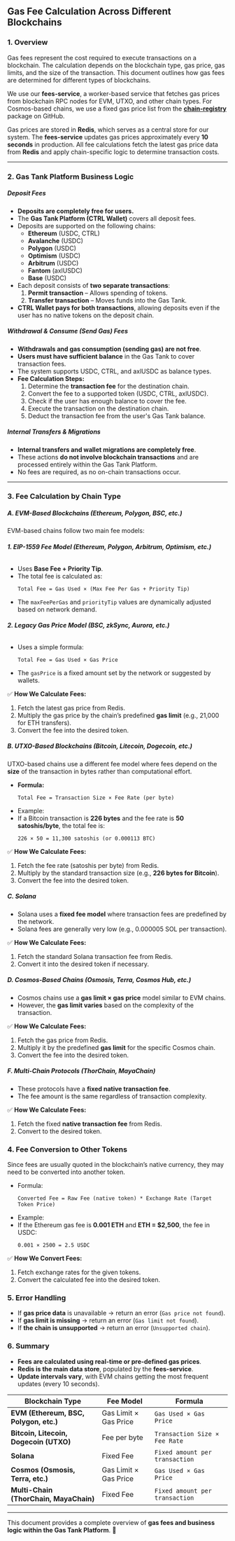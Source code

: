 ## **Gas Fee Calculation Across Different Blockchains**

### **1. Overview**
Gas fees represent the cost required to execute transactions on a blockchain. The calculation depends on the blockchain type, gas price, gas limits, and the size of the transaction. This document outlines how gas fees are determined for different types of blockchains.

We use our **fees-service**, a worker-based service that fetches gas prices from blockchain RPC nodes for EVM, UTXO, and other chain types. For Cosmos-based chains, we use a fixed gas price list from the **[chain-registry](https://github.com/cosmos/chain-registry)** package on GitHub.

Gas prices are stored in **Redis**, which serves as a central store for our system. The **fees-service** updates gas prices approximately every **10 seconds** in production.
All fee calculations fetch the latest gas price data from **Redis** and apply chain-specific logic to determine transaction costs.

---

### **2. Gas Tank Platform Business Logic**

##### **Deposit Fees**
- **Deposits are completely free for users.**
- The **Gas Tank Platform (CTRL Wallet)** covers all deposit fees.
- Deposits are supported on the following chains:
    - **Ethereum** (USDC, CTRL)
    - **Avalanche** (USDC)
    - **Polygon** (USDC)
    - **Optimism** (USDC)
    - **Arbitrum** (USDC)
    - **Fantom** (axlUSDC)
    - **Base** (USDC)
- Each deposit consists of **two separate transactions**:
    1. **Permit transaction** – Allows spending of tokens.
    2. **Transfer transaction** – Moves funds into the Gas Tank.
- **CTRL Wallet pays for both transactions**, allowing deposits even if the user has no native tokens on the deposit chain.

##### **Withdrawal & Consume (Send Gas) Fees**
- **Withdrawals and gas consumption (sending gas) are not free**.
- **Users must have sufficient balance** in the Gas Tank to cover transaction fees.
- The system supports USDC, CTRL, and axlUSDC as balance types.
- **Fee Calculation Steps:**
    1. Determine the **transaction fee** for the destination chain.
    2. Convert the fee to a supported token (USDC, CTRL, axlUSDC).
    3. Check if the user has enough balance to cover the fee.
    4. Execute the transaction on the destination chain.
    5. Deduct the transaction fee from the user's Gas Tank balance.

##### **Internal Transfers & Migrations**
- **Internal transfers and wallet migrations are completely free**.
- These actions **do not involve blockchain transactions** and are processed entirely within the Gas Tank Platform.
- No fees are required, as no on-chain transactions occur.

---


### **3. Fee Calculation by Chain Type**

##### **A. EVM-Based Blockchains (Ethereum, Polygon, BSC, etc.)**
EVM-based chains follow two main fee models:

###### **1. EIP-1559 Fee Model (Ethereum, Polygon, Arbitrum, Optimism, etc.)**
- Uses **Base Fee + Priority Tip**.
- The total fee is calculated as:
  ```
  Total Fee = Gas Used × (Max Fee Per Gas + Priority Tip)
  ```
- The `maxFeePerGas` and `priorityTip` values are dynamically adjusted based on network demand.

###### **2. Legacy Gas Price Model (BSC, zkSync, Aurora, etc.)**
- Uses a simple formula:
  ```
  Total Fee = Gas Used × Gas Price
  ```
- The `gasPrice` is a fixed amount set by the network or suggested by wallets.

✅ **How We Calculate Fees:**
1. Fetch the latest gas price from Redis.
2. Multiply the gas price by the chain’s predefined **gas limit** (e.g., 21,000 for ETH transfers).
3. Convert the fee into the desired token.

##### **B. UTXO-Based Blockchains (Bitcoin, Litecoin, Dogecoin, etc.)**
UTXO-based chains use a different fee model where fees depend on the **size** of the transaction in bytes rather than computational effort.

- **Formula:**
  ```
  Total Fee = Transaction Size × Fee Rate (per byte)
  ```
- Example:
- If a Bitcoin transaction is **226 bytes** and the fee rate is **50 satoshis/byte**, the total fee is:
  ```
  226 × 50 = 11,300 satoshis (or 0.000113 BTC)
  ```

✅ **How We Calculate Fees:**
1. Fetch the fee rate (satoshis per byte) from Redis.
2. Multiply by the standard transaction size (e.g., **226 bytes for Bitcoin**).
3. Convert the fee into the desired token.

##### **C. Solana**
- Solana uses a **fixed fee model** where transaction fees are predefined by the network.
- Solana fees are generally very low (e.g., 0.000005 SOL per transaction).

✅ **How We Calculate Fees:**
1. Fetch the standard Solana transaction fee from Redis.
2. Convert it into the desired token if necessary.

##### **D. Cosmos-Based Chains (Osmosis, Terra, Cosmos Hub, etc.)**
- Cosmos chains use a **gas limit × gas price** model similar to EVM chains.
- However, the **gas limit varies** based on the complexity of the transaction.

✅ **How We Calculate Fees:**
1. Fetch the gas price from Redis.
2. Multiply it by the predefined **gas limit** for the specific Cosmos chain.
3. Convert the fee into the desired token.

##### **F. Multi-Chain Protocols (ThorChain, MayaChain)**
- These protocols have a **fixed native transaction fee**.
- The fee amount is the same regardless of transaction complexity.

✅ **How We Calculate Fees:**
1. Fetch the fixed **native transaction fee** from Redis.
2. Convert to the desired token.

### **4. Fee Conversion to Other Tokens**
Since fees are usually quoted in the blockchain’s native currency, they may need to be converted into another token.

- Formula:
  ```
  Converted Fee = Raw Fee (native token) * Exchange Rate (Target Token Price)
  ```
- Example:
- If the Ethereum gas fee is **0.001 ETH** and **ETH = $2,500**, the fee in USDC:
  ```
  0.001 × 2500 = 2.5 USDC
  ```

✅ **How We Convert Fees:**
1. Fetch exchange rates for the given tokens.
2. Convert the calculated fee into the desired token.

### **5. Error Handling**
- If **gas price data** is unavailable → return an error (`Gas price not found`).
- If **gas limit is missing** → return an error (`Gas limit not found`).
- If **the chain is unsupported** → return an error (`Unsupported chain`).

### **6. Summary**
- **Fees are calculated using real-time or pre-defined gas prices**.
- **Redis is the main data store**, populated by the **fees-service**.
- **Update intervals vary**, with EVM chains getting the most frequent updates (every 10 seconds).

| **Blockchain Type**  | **Fee Model** | **Formula** |
|----------------------|--------------|------------|
| **EVM (Ethereum, BSC, Polygon, etc.)** | Gas Limit × Gas Price | `Gas Used × Gas Price` |
| **Bitcoin, Litecoin, Dogecoin (UTXO)** | Fee per byte | `Transaction Size × Fee Rate` |
| **Solana** | Fixed Fee | `Fixed amount per transaction` |
| **Cosmos (Osmosis, Terra, etc.)** | Gas Limit × Gas Price | `Gas Used × Gas Price` |
| **Multi-Chain (ThorChain, MayaChain)** | Fixed Fee | `Fixed amount per transaction` |

---

This document provides a complete overview of **gas fees and business logic within the Gas Tank Platform**. 🚀
